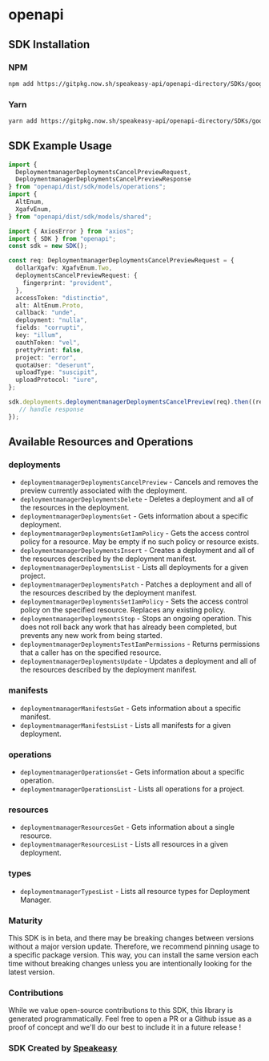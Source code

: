 # openapi

<!-- Start SDK Installation -->
## SDK Installation

### NPM

```bash
npm add https://gitpkg.now.sh/speakeasy-api/openapi-directory/SDKs/googleapis.com/deploymentmanager/v2/typescript
```

### Yarn

```bash
yarn add https://gitpkg.now.sh/speakeasy-api/openapi-directory/SDKs/googleapis.com/deploymentmanager/v2/typescript
```
<!-- End SDK Installation -->

## SDK Example Usage
<!-- Start SDK Example Usage -->
```typescript
import {
  DeploymentmanagerDeploymentsCancelPreviewRequest,
  DeploymentmanagerDeploymentsCancelPreviewResponse
} from "openapi/dist/sdk/models/operations";
import {
  AltEnum,
  XgafvEnum,
} from "openapi/dist/sdk/models/shared";

import { AxiosError } from "axios";
import { SDK } from "openapi";
const sdk = new SDK();

const req: DeploymentmanagerDeploymentsCancelPreviewRequest = {
  dollarXgafv: XgafvEnum.Two,
  deploymentsCancelPreviewRequest: {
    fingerprint: "provident",
  },
  accessToken: "distinctio",
  alt: AltEnum.Proto,
  callback: "unde",
  deployment: "nulla",
  fields: "corrupti",
  key: "illum",
  oauthToken: "vel",
  prettyPrint: false,
  project: "error",
  quotaUser: "deserunt",
  uploadType: "suscipit",
  uploadProtocol: "iure",
};

sdk.deployments.deploymentmanagerDeploymentsCancelPreview(req).then((res: DeploymentmanagerDeploymentsCancelPreviewResponse | AxiosError) => {
   // handle response
});
```
<!-- End SDK Example Usage -->

<!-- Start SDK Available Operations -->
## Available Resources and Operations


### deployments

* `deploymentmanagerDeploymentsCancelPreview` - Cancels and removes the preview currently associated with the deployment.
* `deploymentmanagerDeploymentsDelete` - Deletes a deployment and all of the resources in the deployment.
* `deploymentmanagerDeploymentsGet` - Gets information about a specific deployment.
* `deploymentmanagerDeploymentsGetIamPolicy` - Gets the access control policy for a resource. May be empty if no such policy or resource exists.
* `deploymentmanagerDeploymentsInsert` - Creates a deployment and all of the resources described by the deployment manifest.
* `deploymentmanagerDeploymentsList` - Lists all deployments for a given project.
* `deploymentmanagerDeploymentsPatch` - Patches a deployment and all of the resources described by the deployment manifest.
* `deploymentmanagerDeploymentsSetIamPolicy` - Sets the access control policy on the specified resource. Replaces any existing policy.
* `deploymentmanagerDeploymentsStop` - Stops an ongoing operation. This does not roll back any work that has already been completed, but prevents any new work from being started.
* `deploymentmanagerDeploymentsTestIamPermissions` - Returns permissions that a caller has on the specified resource.
* `deploymentmanagerDeploymentsUpdate` - Updates a deployment and all of the resources described by the deployment manifest.

### manifests

* `deploymentmanagerManifestsGet` - Gets information about a specific manifest.
* `deploymentmanagerManifestsList` - Lists all manifests for a given deployment.

### operations

* `deploymentmanagerOperationsGet` - Gets information about a specific operation.
* `deploymentmanagerOperationsList` - Lists all operations for a project.

### resources

* `deploymentmanagerResourcesGet` - Gets information about a single resource.
* `deploymentmanagerResourcesList` - Lists all resources in a given deployment.

### types

* `deploymentmanagerTypesList` - Lists all resource types for Deployment Manager.
<!-- End SDK Available Operations -->

### Maturity

This SDK is in beta, and there may be breaking changes between versions without a major version update. Therefore, we recommend pinning usage
to a specific package version. This way, you can install the same version each time without breaking changes unless you are intentionally
looking for the latest version.

### Contributions

While we value open-source contributions to this SDK, this library is generated programmatically.
Feel free to open a PR or a Github issue as a proof of concept and we'll do our best to include it in a future release !

### SDK Created by [Speakeasy](https://docs.speakeasyapi.dev/docs/using-speakeasy/client-sdks)

